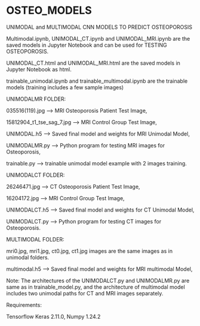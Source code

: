 # OSTEO_MODELS
UNIMODAL and MULTIMODAL CNN MODELS TO PREDICT OSTEOPOROSIS

Multimodal.ipynb, UNIMODAL_CT.ipynb and UNIMODAL_MRI.ipynb are the saved models in Jupyter Notebook and can be used for TESTING OSTEOPOROSIS.

UNIMODAL_CT.html and UNIMODAL_MRI.html are the saved models in Jupyter Notebook as html.

trainable_unimodal.ipynb and trainable_multimodal.ipynb are the trainable models (training includes a few sample images)

UNIMODALMR FOLDER: 

035516(119).jpg --> MRI Osteoporosis Patient Test Image, 

15812904_t1_tse_sag_7.jpg --> MRI Control Group Test Image, 


UNIMODAL.h5 --> Saved final model and weights for MRI Unimodal Model, 

UNIMODALMR.py --> Python program for testing MRI images for Osteoporosis,

trainable.py --> trainable unimodal model example with 2 images training.


UNIMODALCT FOLDER: 

26246471.jpg --> CT Osteoporosis Patient Test Image, 

16204172.jpg --> MRI Control Group Test Image, 

UNIMODALCT.h5 --> Saved final model and weights for CT Unimodal Model, 

UNIMODALCT.py --> Python program for testing CT images for Osteoporosis.


MULTIMODAL FOLDER: 

mri0.jpg, mri1.jpg, ct0.jpg, ct1.jpg images are the same images as in unimodal folders.

multimodal.h5 --> Saved final model and weights for MRI multimodal Model, 

Note: The architectures of the UNIMODALCT.py and UNIMODALMR.py are same as in trainable_model.py, and the architecture of multimodal model includes two unimodal paths for CT and MRI images separately.


Requirements:

Tensorflow Keras 2.11.0, Numpy 1.24.2
